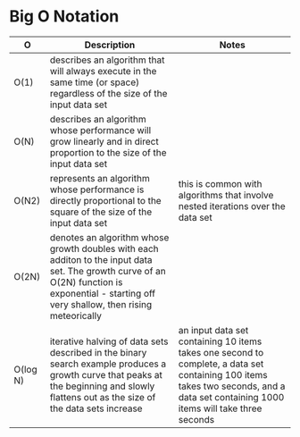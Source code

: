 # Big O Notation

O |   Description |   Notes
--- |   --- |   ---
O(1) |   describes an algorithm that will always execute in the same time (or space) regardless of the size of the input data set |
O(N)  |   describes an algorithm whose performance will grow linearly and in direct proportion to the size of the input data set |
O(N2) |   represents an algorithm whose performance is directly proportional to the square of the size of the input data set   | this is common with algorithms that involve nested iterations over the data set
O(2N)  |   denotes an algorithm whose growth doubles with each additon to the input data set. The growth curve of an O(2N) function is exponential - starting off very shallow, then rising meteorically    |
O(log N)  |   iterative halving of data sets described in the binary search example produces a growth curve that peaks at the beginning and slowly flattens out as the size of the data sets increase    | an input data set containing 10 items takes one second to complete, a data set containing 100 items takes two seconds, and a data set containing 1000 items will take three seconds
